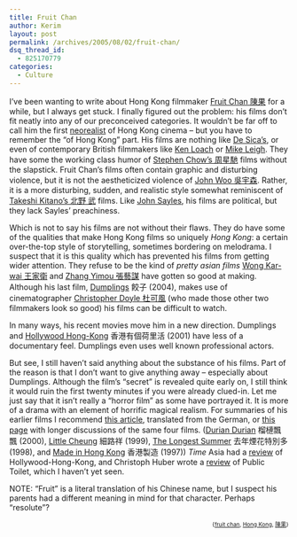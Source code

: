 ```yaml
---
title: Fruit Chan
author: Kerim
layout: post
permalink: /archives/2005/08/02/fruit-chan/
dsq_thread_id:
  - 825170779
categories:
  - Culture
---
```

I&#8217;ve been wanting to write about Hong Kong filmmaker <a href="http://en.wikipedia.org/wiki/Fruit_Chan" onclick="_gaq.push(['_trackEvent', 'outbound-article', 'http://en.wikipedia.org/wiki/Fruit_Chan', 'Fruit Chan 陳果']);" >Fruit Chan 陳果</a> for a while, but I always get stuck. I finally figured out the problem: his films don&#8217;t fit neatly into any of our preconceived categories. It wouldn&#8217;t be far off to call him the first <a href="http://en.wikipedia.org/wiki/Italian_neorealism" onclick="_gaq.push(['_trackEvent', 'outbound-article', 'http://en.wikipedia.org/wiki/Italian_neorealism', 'neorealist']);" >neorealist</a> of Hong Kong cinema &#8211; but you have to remember the &#8220;of Hong Kong&#8221; part. His films are nothing like <a href="http://en.wikipedia.org/wiki/Vittorio_De_Sica" onclick="_gaq.push(['_trackEvent', 'outbound-article', 'http://en.wikipedia.org/wiki/Vittorio_De_Sica', 'De Sica&#8217;s']);" >De Sica&#8217;s</a>, or even of contemporary British filmmakers like <a href="http://en.wikipedia.org/wiki/Ken_Loach" onclick="_gaq.push(['_trackEvent', 'outbound-article', 'http://en.wikipedia.org/wiki/Ken_Loach', 'Ken Loach']);" >Ken Loach</a> or <a href="http://en.wikipedia.org/wiki/Mike_Leigh" onclick="_gaq.push(['_trackEvent', 'outbound-article', 'http://en.wikipedia.org/wiki/Mike_Leigh', 'Mike Leigh']);" >Mike Leigh</a>. They have some the working class humor of <a href="http://en.wikipedia.org/wiki/Stephen_Chow" onclick="_gaq.push(['_trackEvent', 'outbound-article', 'http://en.wikipedia.org/wiki/Stephen_Chow', 'Stephen Chow&#8217;s 周星馳']);" >Stephen Chow&#8217;s 周星馳</a> films without the slapstick. Fruit Chan&#8217;s films often contain graphic and disturbing violence, but it is not the aestheticized violence of <a href="http://en.wikipedia.org/wiki/John_Woo" onclick="_gaq.push(['_trackEvent', 'outbound-article', 'http://en.wikipedia.org/wiki/John_Woo', 'John Woo 吳宇森']);" >John Woo 吳宇森</a>. Rather, it is a more disturbing, sudden, and realistic style somewhat reminiscent of <a href="http://en.wikipedia.org/wiki/Takeshi_Kitano" onclick="_gaq.push(['_trackEvent', 'outbound-article', 'http://en.wikipedia.org/wiki/Takeshi_Kitano', 'Takeshi Kitano&#8217;s 北野 武']);" >Takeshi Kitano&#8217;s 北野 武</a> films. Like <a href="http://en.wikipedia.org/wiki/John_Sayles" onclick="_gaq.push(['_trackEvent', 'outbound-article', 'http://en.wikipedia.org/wiki/John_Sayles', 'John Sayles']);" >John Sayles</a>, his films are political, but they lack Sayles&#8217; preachiness.

Which is not to say his films are not without their flaws. They do have some of the qualities that make Hong Kong films so uniquely *Hong Kong*: a certain over-the-top style of storytelling, sometimes bordering on melodrama. I suspect that it is this quality which has prevented his films from getting wider attention. They refuse to be the kind of *pretty asian films* <a href="http://en.wikipedia.org/wiki/Wong_Kar-wai" onclick="_gaq.push(['_trackEvent', 'outbound-article', 'http://en.wikipedia.org/wiki/Wong_Kar-wai', 'Wong Kar-wai 王家衛']);" >Wong Kar-wai 王家衛</a> and <a href="http://en.wikipedia.org/wiki/Zhang_Yimou" onclick="_gaq.push(['_trackEvent', 'outbound-article', 'http://en.wikipedia.org/wiki/Zhang_Yimou', 'Zhang Yimou 張藝謀']);" >Zhang Yimou 張藝謀</a> have gotten so good at making. Although his last film, <a href="http://www.imdb.com/title/tt0420251/" onclick="_gaq.push(['_trackEvent', 'outbound-article', 'http://www.imdb.com/title/tt0420251/', 'Dumplings']);" >Dumplings</a> 餃子 (2004), makes use of cinematographer <a href="http://en.wikipedia.org/wiki/Christopher_Doyle" onclick="_gaq.push(['_trackEvent', 'outbound-article', 'http://en.wikipedia.org/wiki/Christopher_Doyle', 'Christopher Doyle 杜可風']);" >Christopher Doyle 杜可風</a> (who made those other two filmmakers look so good) his films can be difficult to watch.

In many ways, his recent movies move him in a new direction. Dumplings and <a href="http://www.imdb.com/title/tt0290654/" onclick="_gaq.push(['_trackEvent', 'outbound-article', 'http://www.imdb.com/title/tt0290654/', 'Hollywood Hong-Kong']);" >Hollywood Hong-Kong</a> 香港有個荷里活 (2001) have less of a documentary feel. Dumplings even uses well known professional actors.

But see, I still haven&#8217;t said anything about the substance of his films. Part of the reason is that I don&#8217;t want to give anything away &#8211; especially about Dumplings. Although the film&#8217;s &#8220;secret&#8221; is revealed quite early on, I still think it would ruin the first twenty minutes if you were already clued-in. Let me just say that it isn&#8217;t really a &#8220;horror film&#8221; as some have portrayed it. It is more of a drama with an element of horrific magical realism. For summaries of his earlier films I recommend <a href="http://www.culturebase.net/artist.php?462" onclick="_gaq.push(['_trackEvent', 'outbound-article', 'http://www.culturebase.net/artist.php?462', 'this article']);" >this article</a>, translated from the German, or <a href="http://www.filmref.com/directors/dirpages/chan.html" onclick="_gaq.push(['_trackEvent', 'outbound-article', 'http://www.filmref.com/directors/dirpages/chan.html', 'this page']);" >this page</a> with longer discussions of the same four films. (<a href="http://www.imdb.com/title/tt0255327/" onclick="_gaq.push(['_trackEvent', 'outbound-article', 'http://www.imdb.com/title/tt0255327/', 'Durian Durian']);" >Durian Durian</a> 榴槤飄飄 (2000), <a href="http://www.imdb.com/title/tt0234116/" onclick="_gaq.push(['_trackEvent', 'outbound-article', 'http://www.imdb.com/title/tt0234116/', 'Little Cheung']);" >Little Cheung</a> 細路祥 (1999), <a href="http://www.imdb.com/title/tt0189660/" onclick="_gaq.push(['_trackEvent', 'outbound-article', 'http://www.imdb.com/title/tt0189660/', 'The Longest Summer']);" >The Longest Summer</a> 去年煙花特別多 (1998), and <a href="http://www.imdb.com/title/tt0123328/" onclick="_gaq.push(['_trackEvent', 'outbound-article', 'http://www.imdb.com/title/tt0123328/', 'Made in Hong Kong']);" >Made in Hong Kong</a> 香港製造 (1997)) *Time* Asia had a <a href="http://www.time.com/time/asia/magazine/article/0,13673,501020902-344143,00.html" onclick="_gaq.push(['_trackEvent', 'outbound-article', 'http://www.time.com/time/asia/magazine/article/0,13673,501020902-344143,00.html', 'review']);" >review</a> of Hollywood-Hong-Kong, and Christoph Huber wrote a <a href="http://www.sensesofcinema.com/contents/03/24/toilet.html" onclick="_gaq.push(['_trackEvent', 'outbound-article', 'http://www.sensesofcinema.com/contents/03/24/toilet.html', 'review']);" >review</a> of Public Toilet, which I haven&#8217;t yet seen.

NOTE: &#8220;Fruit&#8221; is a literal translation of his Chinese name, but I suspect his parents had a different meaning in mind for that character. Perhaps &#8220;resolute&#8221;?

<!-- technorati tags start -->

<div style="text-align:right;">
  <span style="font-size:x-small;">{<a href="http://technorati.com/tag/fruit chan" onclick="_gaq.push(['_trackEvent', 'outbound-article', 'http://technorati.com/tag/fruit chan', 'fruit chan']);"  rel="tag">fruit chan</a>, <a href="http://technorati.com/tag/Hong Kong" onclick="_gaq.push(['_trackEvent', 'outbound-article', 'http://technorati.com/tag/Hong Kong', 'Hong Kong']);"  rel="tag">Hong Kong</a>, <a href="http://technorati.com/tag/陳果" onclick="_gaq.push(['_trackEvent', 'outbound-article', 'http://technorati.com/tag/陳果', '陳果']);"  rel="tag">陳果</a>}</span>


<!-- technorati tags end -->

